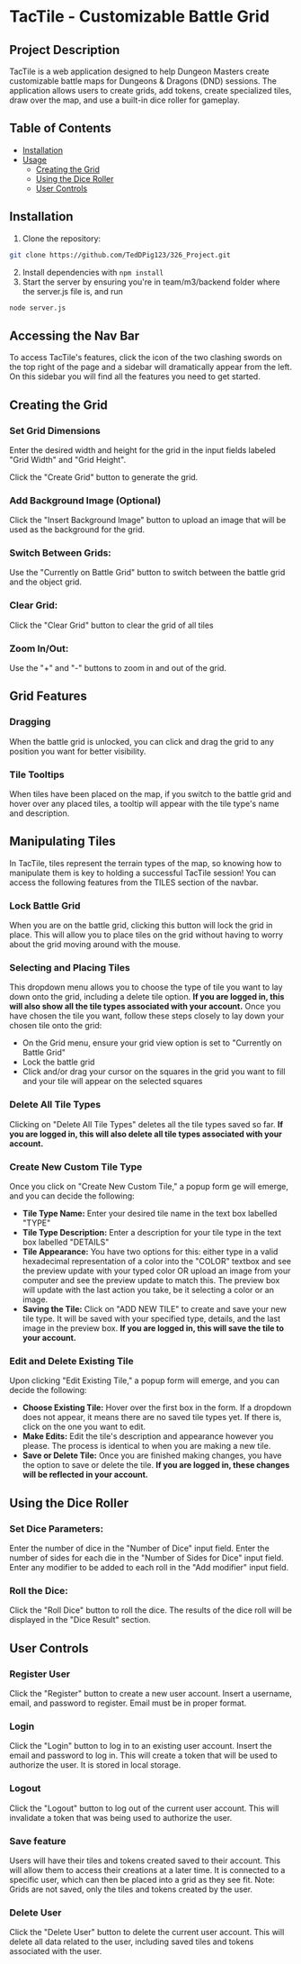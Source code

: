 # TacTile - Customizable Battle Grid

## Project Description

TacTile is a web application designed to help Dungeon Masters create customizable battle maps for Dungeons & Dragons (DND) sessions. The application allows users to create grids, add tokens, create specialized tiles, draw over the map, and use a built-in dice roller for gameplay.

## Table of Contents

- [Installation](#installation)
- [Usage](#usage)
  - [Creating the Grid](#creating-the-grid)
  - [Using the Dice Roller](#using-the-dice-roller)
  - [User Controls](#user-controls)

## Installation

1. Clone the repository: 
```sh
git clone https://github.com/TedDPig123/326_Project.git 
```
2. Install dependencies with ```npm install```
3. Start the server by ensuring you're in team/m3/backend folder where the server.js file is, and run 
```sh 
node server.js
```

## Accessing the Nav Bar
To access TacTile's features, click the icon of the two clashing swords on the top right of the page and a sidebar will dramatically appear from the left. On this sidebar you will find all the features you need to get started.

## Creating the Grid
### Set Grid Dimensions
Enter the desired width and height for the grid in the input fields labeled "Grid Width" and "Grid Height".

Click the "Create Grid" button to generate the grid.
### Add Background Image (Optional)
Click the "Insert Background Image" button to upload an image that will be used as the background for the grid.
### Switch Between Grids:
Use the "Currently on Battle Grid" button to switch between the battle grid and the object grid.
### Clear Grid: 
Click the "Clear Grid" button to clear the grid of all tiles
### Zoom In/Out:
Use the "+" and "-" buttons to zoom in and out of the grid.

## Grid Features
### Dragging
When the battle grid is unlocked, you can click and drag the grid to any position you want for better visibility.
### Tile Tooltips
When tiles have been placed on the map, if you switch to the battle grid and hover over any placed tiles, a tooltip will appear with the tile type's name and description.

## Manipulating Tiles
In TacTile, tiles represent the terrain types of the map, so knowing how to manipulate them is key to holding a successful TacTile session! You can access the following features from the TILES section of the navbar.
### Lock Battle Grid
When you are on the battle grid, clicking this button will lock the grid in place. This will allow you to place tiles on the grid without having to worry about the grid moving around with the mouse.
### Selecting and Placing Tiles
This dropdown menu allows you to choose the type of tile you want to lay down onto the grid, including a delete tile option. **If you are logged in, this will also show all the tile types associated with your account.** Once you have chosen the tile you want, follow these steps closely to lay down your chosen tile onto the grid:
- On the Grid menu, ensure your grid view option is set to "Currently on Battle Grid"
- Lock the battle grid
- Click and/or drag your cursor on the squares in the grid you want to fill and your tile will appear on the selected squares
### Delete All Tile Types
Clicking on "Delete All Tile Types" deletes all the tile types saved so far. **If you are logged in, this will also delete all tile types associated with your account.**
### Create New Custom Tile Type
Once you click on "Create New Custom Tile," a popup form ge will emerge, and you can decide the following:
- **Tile Type Name:** Enter your desired tile name in the text box labelled "TYPE"
- **Tile Type Description:** Enter a description for your tile type in the text box labelled "DETAILS"
- **Tile Appearance:** You have two options for this: either type in a valid hexadecimal representation of a color into the "COLOR" textbox and see the preview update with your typed color OR upload an image from your computer and see the preview update to match this. The preview box will update with the last action you take, be it selecting a color or an image.
- **Saving the Tile:** Click on "ADD NEW TILE" to create and save your new tile type. It will be saved with your specified type, details, and the last image in the preview box. **If you are logged in, this will save the tile to your account.**
### Edit and Delete Existing Tile
Upon clicking "Edit Existing Tile," a popup form will emerge, and you can decide the following:
- **Choose Existing Tile:** Hover over the first box in the form. If a dropdown does not appear, it means there are no saved tile types yet. If there is, click on the one you want to edit.
- **Make Edits:** Edit the tile's description and appearance however you please. The process is identical to when you are making a new tile.
- **Save or Delete Tile:** Once you are finished making changes, you have the option to save or delete the tile. **If you are logged in, these changes will be reflected in your account.**

## Using the Dice Roller
### Set Dice Parameters:
Enter the number of dice in the "Number of Dice" input field.
Enter the number of sides for each die in the "Number of Sides for Dice" input field.
Enter any modifier to be added to each roll in the "Add modifier" input field.
### Roll the Dice:
Click the "Roll Dice" button to roll the dice.
The results of the dice roll will be displayed in the "Dice Result" section.

## User Controls
### Register User
Click the "Register" button to create a new user account. Insert a username, email, and password to register. Email must be in proper format. 
### Login
Click the "Login" button to log in to an existing user account. Insert the email and password to log in. This will create a token that will be used to authorize the user. It is stored in local storage.
### Logout
Click the "Logout" button to log out of the current user account. This will invalidate a token that was being used to authorize the user.
### Save feature
Users will have their tiles and tokens created saved to their account. This will allow them to access their creations at a later time. It is connected to a specific user, which can then be placed into a grid as they see fit. Note: Grids are not saved, only the tiles and tokens created by the user.
### Delete User
Click the "Delete User" button to delete the current user account. This will delete all data related to the user, including saved tiles and tokens associated with the user. 